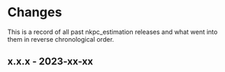 # Changes

This is a record of all past nkpc_estimation releases and what went into
them in reverse chronological order.


## x.x.x - 2023-xx-xx
